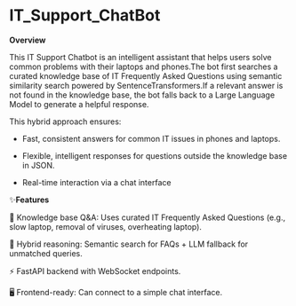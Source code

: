 # IT_Support_ChatBot

**Overview**

This IT Support Chatbot is an intelligent assistant that helps users solve common problems with their laptops and phones.The bot first searches a curated knowledge base of IT Frequently Asked Questions using semantic similarity search powered by SentenceTransformers.If a relevant answer is not found in the knowledge base, the bot falls back to a Large Language Model to generate a helpful response.

This hybrid approach ensures:

- Fast, consistent answers for common IT issues in phones and laptops.

- Flexible, intelligent responses for questions outside the knowledge base in JSON.

- Real-time interaction via a chat interface

✨**Features**

📂 Knowledge base Q&A: Uses curated IT Frequently Asked Questions (e.g., slow laptop, removal of viruses, overheating laptop).

🧠 Hybrid reasoning: Semantic search for FAQs + LLM fallback for unmatched queries.

⚡ FastAPI backend with WebSocket endpoints.

🖥️ Frontend-ready: Can connect to a simple chat interface.
